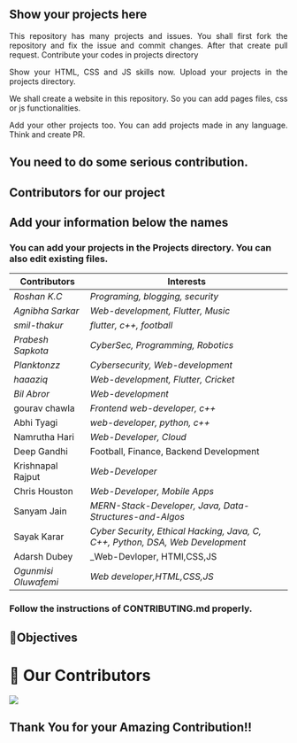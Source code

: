 ## Show your projects here

<p align="justify">This repository has many projects and issues. You shall first fork the repository and fix the issue and commit changes. After that create pull request. Contribute your codes in projects directory</p>
<p align ="justify">Show your HTML, CSS and JS skills now. Upload your projects in the projects directory.</p>
<p align ="justify">We shall create a website in this repository. So you can add pages files, css or js functionalities. </p>
  <p align ="justify">Add your other projects too. You can add projects made in any language. Think and create PR.</p>

## You need to do some serious contribution.

## Contributors for our project

## Add your information below the names

### You can add your projects in the Projects directory. You can also edit existing files.

| Contributors         | Interests                                                                     |
| -------------------- | ----------------------------------------------------------------------------- |
| _Roshan K.C_         | _Programing, blogging, security_                                              |
| _Agnibha Sarkar_     | _Web-development, Flutter, Music_                                             |
| _smil-thakur_        | _flutter, c++, football_                                                      |
| _Prabesh Sapkota_    | _CyberSec, Programming, Robotics_                                             |
| _Planktonzz_         | _Cybersecurity, Web-development_                                              |
| _haaaziq_            | _Web-development, Flutter, Cricket_                                           |
| _Bil Abror_          | _Web-development_                                                             |
| gourav chawla        | _Frontend web-developer, c++_                                                 |
| Abhi Tyagi           | _web-developer, python, c++_                                                  |
| Namrutha Hari        | _Web-Developer, Cloud_                                                        |
| Deep Gandhi          | Football, Finance, Backend Development                                        |
| Krishnapal Rajput    | _Web-Developer_                                                               |
| Chris Houston        | _Web-Developer, Mobile Apps_                                                  |
| Sanyam Jain          | _MERN-Stack-Developer, Java, Data-Structures-and-Algos_                       |
| Sayak Karar          | _Cyber Security, Ethical Hacking, Java, C, C++, Python, DSA, Web Development_ |
| Adarsh Dubey         | \_Web-Devloper, HTMl,CSS,JS                                                   |
| _Ogunmisi Oluwafemi_ | _Web developer,HTML,CSS,JS_                                                   |

### Follow the instructions of CONTRIBUTING.md properly.

## 🎯Objectives

# :handshake: Our Contributors

<a href="https://github.com/roshankcpkr/Hacktoberfest-web/graphs/contributors">
  <img src="https://contrib.rocks/image?repo=roshankcpkr/Hacktoberfest-web" />
</a>

## Thank You for your Amazing Contribution!!
